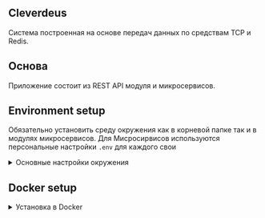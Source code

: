 ## Cleverdeus 
Система построенная на основе передач данных по средствам TCP и Redis.

## Основа
 Приложение состоит из REST API модуля и микросервисов. 


## Environment setup

Обязательно установить среду окружения как в корневой папке так и в модулях микросервисов.
Для Мисросирвисов используются персональные настройки `.env` для каждого свои

<details>
<summary>Основные настройки окружения</summary>

создайте в корне директории файил `.env`и добавьте указанные ниже параметры
```bash
# Global variables
API_GATEWAY_PORT=4000
BASE_URL=http://localhost
JWT_SECRET=45e6adea-fd8e-40d7-a245-d0cc234e3ccf

## Brute force is used for auth endpoints
BRUTE_FREE_RETRIES = 50          # 50 requests
BRUTE_LIFETIME = 300000          #   in 5 mins

## Public limits
PUBLIC_RATE_LIMIT_MAX = 60       # 60 requests
PUBLIC_RATE_LIMIT_TIME = 60000   #    in 1 min
SPEED_LIMIT_COUNT = 500         # 1k requests
SPEED_LIMIT_TIME = 600000        #    in 1 min
SPEED_LIMIT_DELAY = 100          # delay 100ms

## Limits when using an API key
RATE_LIMIT_MAX = 1000            # 1k requests
RATE_LIMIT_TIME = 60000          #    in 1 min

# Mongodb
MONGO_DSN=mongodb://mongouserdb1:27017/cleverdeusdb
MONGO_HOST=192.168.56.100
MONGO_PORT=50001
MONGO_DATABASE=cleverdeusdb
MONGO_ENABLE=true
MONGO_USER=admin
MONGO_PASSWORD=23982y23f3hf3f37h3eh
MONGO_ROOT_USER=root
MONGO_ROOT_PASSWORD=knsdfs7845whdaHFFX

# Users Service
USER_SERVICE_PORT=4001
USER_SERVICE_HOST=127.0.0.1

# Profile Service
PROFILE_SERVICE_PORT=4002
PROFILE_SERVICE_HOST=127.0.0.1

# Customers Service
CUSTOMER_SERVICE_PORT=4003
CUSTOMER_SERVICE_HOST=127.0.0.1

# Mail Service
MAIL_SERVICE_PORT=5000
MAIL_SERVICE_HOST=127.0.0.1
MAIL_SERVICE_USER=no_reply@cleverdeus.com
MAIL_SERVICE_PASSWORD=02186eabe429WE
MAIL_SERVICE_SMTP=smtp.spaceweb.ru
MAIL_SERVICE_SMTP_PORT=465
MAIL_SERVICE_SMTP_TSL=true


```
</details>

## Docker setup

<details><summary>Установка в Docker</summary>

Перед запуском докера пожалуйста укажите правильно IP адреса для микросирвисов.

Из корневой директории в терминале выполните команду:
```bash
 docker-compose up -d
```

Для активации MongoDB Replica. В терминале докера выполните команду:
```bash
mongo mongodb://root:knsdfs7845whdaHFFX@192.168.56.100:50001?authSet=admin
```
IP адрес сервера укажите своего сервера на который будет установлен MongoDB

```js
rs.initiate(
  {
    _id: "shard1rs",
    members: [
      { _id : 0, host : "192.168.57.100:50001", priority: 1 },
      { _id : 1, host : "192.168.57.100:50002" },
      { _id : 2, host : "192.168.57.100:50003" }
    ]
  }
)
rs.status()
```
Таким образом вы укажите какой из серверов будет Primary
</details>